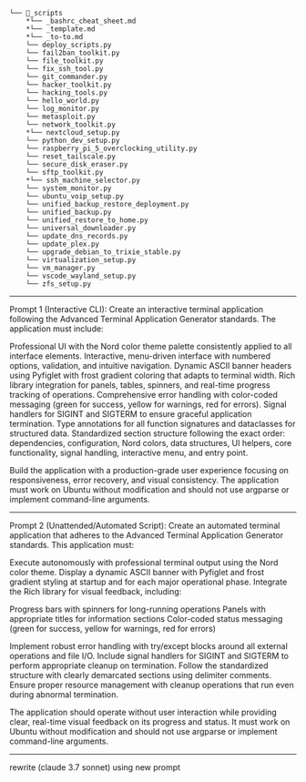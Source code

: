 ```
└── 📁_scripts
    *└── _bashrc_cheat_sheet.md
    *└── _template.md
    *└── _to-to.md
    └── deploy_scripts.py
    └── fail2ban_toolkit.py
    └── file_toolkit.py
    └── fix_ssh_tool.py
    └── git_commander.py
    └── hacker_toolkit.py
    └── hacking_tools.py
    └── hello_world.py
    └── log_monitor.py
    └── metasploit.py
    └── network_toolkit.py
    *└── nextcloud_setup.py
    └── python_dev_setup.py
    └── raspberry_pi_5_overclocking_utility.py
    └── reset_tailscale.py
    └── secure_disk_eraser.py
    └── sftp_toolkit.py
    *└── ssh_machine_selector.py
    └── system_monitor.py
    └── ubuntu_voip_setup.py
    └── unified_backup_restore_deployment.py
    └── unified_backup.py
    └── unified_restore_to_home.py
    └── universal_downloader.py
    └── update_dns_records.py
    └── update_plex.py
    └── upgrade_debian_to_trixie_stable.py
    └── virtualization_setup.py
    └── vm_manager.py
    └── vscode_wayland_setup.py
    └── zfs_setup.py
```

---------------------------------------------------------------------------------------------

Prompt 1 (Interactive CLI):
Create an interactive terminal application following the Advanced Terminal Application Generator standards. The application must include:

Professional UI with the Nord color theme palette consistently applied to all interface elements.
Interactive, menu-driven interface with numbered options, validation, and intuitive navigation.
Dynamic ASCII banner headers using Pyfiglet with frost gradient coloring that adapts to terminal width.
Rich library integration for panels, tables, spinners, and real-time progress tracking of operations.
Comprehensive error handling with color-coded messaging (green for success, yellow for warnings, red for errors).
Signal handlers for SIGINT and SIGTERM to ensure graceful application termination.
Type annotations for all function signatures and dataclasses for structured data.
Standardized section structure following the exact order: dependencies, configuration, Nord colors, data structures, UI helpers, core functionality, signal handling, interactive menu, and entry point.

Build the application with a production-grade user experience focusing on responsiveness, error recovery, and visual consistency. The application must work on Ubuntu without modification and should not use argparse or implement command-line arguments.

---------------------------------------------------------------------------------------------

Prompt 2 (Unattended/Automated Script):
Create an automated terminal application that adheres to the Advanced Terminal Application Generator standards. This application must:

Execute autonomously with professional terminal output using the Nord color theme.
Display a dynamic ASCII banner with Pyfiglet and frost gradient styling at startup and for each major operational phase.
Integrate the Rich library for visual feedback, including:

Progress bars with spinners for long-running operations
Panels with appropriate titles for information sections
Color-coded status messaging (green for success, yellow for warnings, red for errors)


Implement robust error handling with try/except blocks around all external operations and file I/O.
Include signal handlers for SIGINT and SIGTERM to perform appropriate cleanup on termination.
Follow the standardized structure with clearly demarcated sections using delimiter comments.
Ensure proper resource management with cleanup operations that run even during abnormal termination.

The application should operate without user interaction while providing clear, real-time visual feedback on its progress and status. It must work on Ubuntu without modification and should not use argparse or implement command-line arguments.

---------------------------------------------------------------------------------------------

rewrite (claude 3.7 sonnet)
using new prompt
